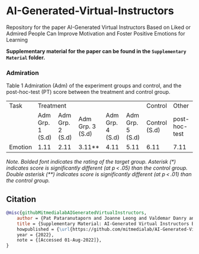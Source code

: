 # AI-Generated-Virtual-Instructors 

Repository for the paper AI-Generated Virtual Instructors Based on Liked or Admired People Can Improve Motivation and Foster Positive Emotions for Learning

**Supplementary material for the paper can be found in the ```Supplementary Material``` folder.**


### Admiration
Table 1
Admiration (Adm) of the experiment groups and control, and the post-hoc-test (PT) score between the treatment and control group.



<table>
  <colgroup>
    <col width="20" />
    <col />
    <col />
    <col />
    <col />
    <col />
    <col />
    <col />
  </colgroup>
  <tbody>
    <tr>
      <td colspan="1">Task</td>
      <td colspan="5">Treatment</td>
      <td colspan="1">Control</td>
      <td colspan="1">Other</td>
    </tr>
    <tr>
      <td> </td>
      <td>Adm Grp. 1 (S.d)</td>
      <td>Adm Grp. 2 (S.d)</td>
      <td>Adm Grp. 3 (S.d)</td>
      <td>Adm Grp. 4 (S.d)</td>
      <td>Adm Grp. 5 (S.d)</td>
      <td>Control (S.d)</td>
      <td>post-hoc-test</td>
    </tr>
    <tr>
      <td>Emotion</td>
      <td>1.11</td>
      <td>2.11</td>
      <td>3.11**</td>
      <td>4.11</td>
      <td>5.11</td>
      <td>6.11</td>
      <td>7.11</td>
    </tr>
  </tbody>
</table>

_Note. Bolded font indicates the rating of the target group. Asterisk (\*) indicates score is significantly different (at p < .05) than the control group. Double asterisk (\*\*) indicates score is significantly different (at p < .01) than the control group._


## Citation

```bibtex
@misc{githubMitmedialabAIGeneratedVirtualInstructors,
	author = {Pat Pataranutaporn and Joanne Leong and Valdemar Danry and Alyssa P. Lawson and Pattie Maes and Misha Sra},
	title = {Supplementary Material: AI-Generated Virtual Instructors Based on Liked or Admired People Can Improve Motivation and Foster Positive Emotions for Learning,
	howpublished = {\url{https://github.com/mitmedialab/AI-Generated-Virtual-Instructors}},
	year = {2022},
	note = {[Accessed 01-Aug-2022]},
}
```
